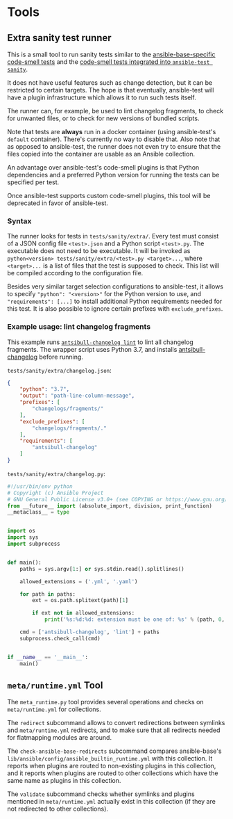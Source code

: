 # Tools

## Extra sanity test runner

This is a small tool to run sanity tests similar to the [ansible-base-specific code-smell tests](https://github.com/ansible/ansible/tree/devel/test/sanity/code-smell) and the [code-smell tests integrated into `ansible-test sanity`](https://github.com/ansible/ansible/tree/devel/test/lib/ansible_test/_data/sanity/code-smell).

It does not have useful features such as change detection, but it can be restricted to certain targets. The hope is that eventually, ansible-test will have a plugin infrastructure which allows it to run such tests itself.

The runner can, for example, be used to lint changelog fragments, to check for unwanted files, or to check for new versions of bundled scripts.

Note that tests are **always** run in a docker container (using ansible-test's `default` container). There's currently no way to disable that. Also note that as opposed to ansible-test, the runner does not even try to ensure that the files copied into the container are usable as an Ansible collection.

An advantage over ansible-test's code-smell plugins is that Python dependencies and a preferred Python version for running the tests can be specified per test.

Once ansible-test supports custom code-smell plugins, this tool will be deprecated in favor of ansible-test.

### Syntax

The runner looks for tests in `tests/sanity/extra/`. Every test must consist of a JSON config file `<test>.json` and a Python script `<test>.py`. The executable does not need to be executable. It will be invoked as `python<version> tests/sanity/extra/<test>.py <target>...`, where `<target>...` is a list of files that the test is supposed to check. This list will be compiled according to the configuration file.

Besides very similar target selection configurations to ansible-test, it allows to specify `"python": "<version>"` for the Python version to use, and `"requirements": [...]` to install additional Python requirements needed for this test. It is also possible to ignore certain prefixes with `exclude_prefixes`.

### Example usage: lint changelog fragments

This example runs [`antsibull-changelog lint`](https://github.com/ansible-community/antsibull-changelog/blob/main/docs/changelogs.rst#validating-changelog-fragments) to lint all changelog fragments. The wrapper script uses Python 3.7, and installs [antsibull-changelog](https://pypi.org/project/antsibull-changelog/) before running.

`tests/sanity/extra/changelog.json`:
```.json
{
    "python": "3.7",
    "output": "path-line-column-message",
    "prefixes": [
        "changelogs/fragments/"
    ],
    "exclude_prefixes": [
        "changelogs/fragments/."
    ],
    "requirements": [
        "antsibull-changelog"
    ]
}
```

`tests/sanity/extra/changelog.py`:
```.py
#!/usr/bin/env python
# Copyright (c) Ansible Project
# GNU General Public License v3.0+ (see COPYING or https://www.gnu.org/licenses/gpl-3.0.txt)
from __future__ import (absolute_import, division, print_function)
__metaclass__ = type


import os
import sys
import subprocess


def main():
    paths = sys.argv[1:] or sys.stdin.read().splitlines()

    allowed_extensions = ('.yml', '.yaml')

    for path in paths:
        ext = os.path.splitext(path)[1]

        if ext not in allowed_extensions:
            print('%s:%d:%d: extension must be one of: %s' % (path, 0, 0, ', '.join(allowed_extensions)))

    cmd = ['antsibull-changelog', 'lint'] + paths
    subprocess.check_call(cmd)


if __name__ == '__main__':
    main()
```

## ``meta/runtime.yml`` Tool

The ``meta_runtime.py`` tool provides several operations and checks on ``meta/runtime.yml`` for collections.

The ``redirect`` subcommand allows to convert redirections between symlinks and ``meta/runtime.yml`` redirects, and to make sure that all redirects needed for flatmapping modules are around.

The ``check-ansible-base-redirects`` subcommand compares ansible-base's ``lib/ansible/config/ansible_builtin_runtime.yml`` with this collection. It reports when plugins are routed to non-existing plugins in this collection, and it reports when plugins are routed to other collections which have the same name as plugins in this collection.

The ``validate`` subcommand checks whether symlinks and plugins mentioned in ``meta/runtime.yml`` actually exist in this collection (if they are not redirected to other collections).
